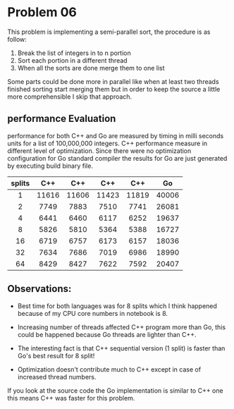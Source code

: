 # Problem 06

This problem is implementing a semi-parallel sort, the procedure is as follow:
1. Break the list of integers in to n portion
2. Sort each portion in a different thread
3. When all the sorts are done merge them to one list

Some parts could be done more in parallel like when at least two threads finished sorting start merging them but in order to keep the source a little more comprehensible I skip that approach.

## performance Evaluation

performance for both C++ and Go are measured by timing in milli seconds units for a list of 100,000,000 integers.
C++ performance measure in different level of optimization. Since there were no optimization configuration for Go standard compiler the results for Go are just generated by executing build binary file.



| splits  |  C++  |  C++  |  C++  |  C++  |   Go  |
|:-------:|:-----:|:-----:|:-----:|:-----:|:-----:|
| 1       | 11616 | 11606 | 11423 | 11819 | 40006 |
| 2       | 7749  | 7883  | 7510  | 7741  | 26081 |
| 4       | 6441  | 6460  | 6117  | 6252  | 19637 |
| 8       | 5826  | 5810  | 5364  | 5388  | 16727 |
| 16      | 6719  | 6757  | 6173  | 6157  | 18036 |
| 32      | 7634  | 7686  | 7019  | 6986  | 18990 |
| 64      | 8429  | 8427  | 7622  | 7592  | 20407 |


## Observations:

* Best time for both languages was for 8 splits which I think happened because of my CPU core numbers in notebook is 8. 

* Increasing number of threads affected C++ program more than Go, this could be happened because Go threads are lighter than C++.

* The interesting fact is that C++ sequential version (1 split) is faster than Go's best result for 8 split!

* Optimization doesn't contribute much to C++ except in case of increased thread numbers.


If you look at the source code the Go implementation is similar to C++ one this means C++ was faster for this problem.














